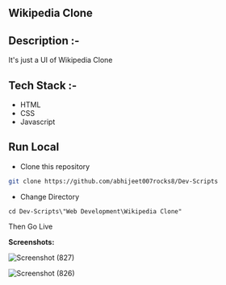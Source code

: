 ## Wikipedia Clone

## Description :-

It's just a UI of Wikipedia Clone

## Tech Stack :-

- HTML
- CSS
- Javascript

## Run Local

* Clone this repository

```bash
git clone https://github.com/abhijeet007rocks8/Dev-Scripts
```

* Change Directory

```pwsh
cd Dev-Scripts\"Web Development\Wikipedia Clone"
```

Then Go Live 

__Screenshots:__

![Screenshot (827)](https://user-images.githubusercontent.com/73753957/162803084-1d006152-2c6e-4e02-b9da-de7e1d70cc07.png)


![Screenshot (826)](https://user-images.githubusercontent.com/73753957/162803068-4d68e8f4-ae0e-4d90-bdc4-8963a7a37e0e.png)






